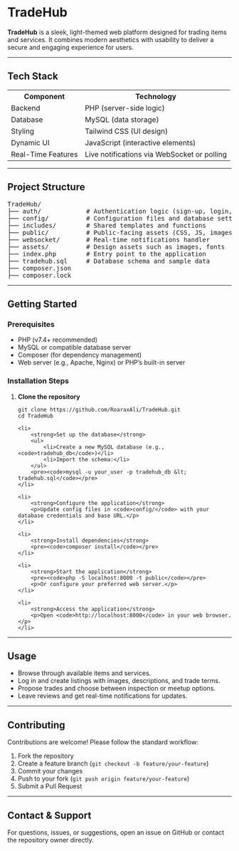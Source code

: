 <h1>TradeHub</h1>
<p><strong>TradeHub</strong> is a sleek, light-themed web platform designed for trading items and services. It combines modern aesthetics with usability to deliver a secure and engaging experience for users.</p>

<hr/>

<h2>Tech Stack</h2>

<table>
    <tr>
        <th>Component</th>
        <th>Technology</th>
    </tr>
    <tr>
        <td>Backend</td>
        <td>PHP (server-side logic)</td>
    </tr>
    <tr>
        <td>Database</td>
        <td>MySQL (data storage)</td>
    </tr>
    <tr>
        <td>Styling</td>
        <td>Tailwind CSS (UI design)</td>
    </tr>
    <tr>
        <td>Dynamic UI</td>
        <td>JavaScript (interactive elements)</td>
    </tr>
    <tr>
        <td>Real-Time Features</td>
        <td>Live notifications via WebSocket or polling</td>
    </tr>
</table>

<hr/>

<h2>Project Structure</h2>
<pre>
TradeHub/
├── auth/            # Authentication logic (sign-up, login, profile)
├── config/          # Configuration files and database settings
├── includes/        # Shared templates and functions
├── public/          # Public-facing assets (CSS, JS, images)
├── websocket/       # Real-time notifications handler
├── assets/          # Design assets such as images, fonts
├── index.php        # Entry point to the application
├── tradehub.sql     # Database schema and sample data
├── composer.json
├── composer.lock
</pre>

<hr/>

<h2>Getting Started</h2>

<h3>Prerequisites</h3>
<ul>
    <li>PHP (v7.4+ recommended)</li>
    <li>MySQL or compatible database server</li>
    <li>Composer (for dependency management)</li>
    <li>Web server (e.g., Apache, Nginx) or PHP’s built-in server</li>
</ul>

<h3>Installation Steps</h3>
<ol>
    <li>
        <strong>Clone the repository</strong>
        <pre><code>git clone https://github.com/RoaraxAli/TradeHub.git
cd TradeHub</code></pre>
    </li>

    <li>
        <strong>Set up the database</strong>
        <ul>
            <li>Create a new MySQL database (e.g., <code>tradehub_db</code>)</li>
            <li>Import the schema:</li>
        </ul>
        <pre><code>mysql -u your_user -p tradehub_db &lt; tradehub.sql</code></pre>
    </li>

    <li>
        <strong>Configure the application</strong>
        <p>Update config files in <code>config/</code> with your database credentials and base URL.</p>
    </li>

    <li>
        <strong>Install dependencies</strong>
        <pre><code>composer install</code></pre>
    </li>

    <li>
        <strong>Start the application</strong>
        <pre><code>php -S localhost:8000 -t public</code></pre>
        <p>Or configure your preferred web server.</p>
    </li>

    <li>
        <strong>Access the application</strong>
        <p>Open <code>http://localhost:8000</code> in your web browser.</p>
    </li>
</ol>

<hr/>

<h2>Usage</h2>
<ul>
    <li>Browse through available items and services.</li>
    <li>Log in and create listings with images, descriptions, and trade terms.</li>
    <li>Propose trades and choose between inspection or meetup options.</li>
    <li>Leave reviews and get real-time notifications for updates.</li>
</ul>

<hr/>

<h2>Contributing</h2>
<p>Contributions are welcome! Please follow the standard workflow:</p>

<ol>
    <li>Fork the repository</li>
    <li>Create a feature branch (<code>git checkout -b feature/your-feature</code>)</li>
    <li>Commit your changes</li>
    <li>Push to your fork (<code>git push origin feature/your-feature</code>)</li>
    <li>Submit a Pull Request</li>
</ol>

<hr/>

<h2>Contact & Support</h2>
<p>For questions, issues, or suggestions, open an issue on GitHub or contact the repository owner directly.</p>


